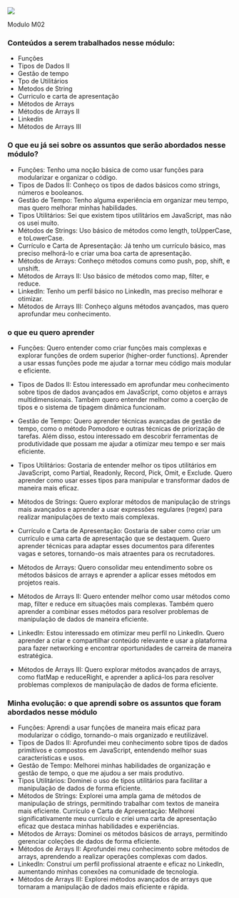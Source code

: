 ![](https://i.imgur.com/xG74tOh.png)



<summary>Modulo M02</summary>


### Conteúdos a serem trabalhados nesse módulo:


- Funções
- Tipos de Dados II
- Gestão de tempo
- Tpo de Utilitários
- Metodos de String
- Curriculo e carta de apresentação
- Métodos de Arrays
- Métodos de Arrays II
- Linkedin
- Métodos de Arrays III
  
### O que eu já sei sobre os assuntos que serão abordados nesse módulo?

- Funções: Tenho uma noção básica de como usar funções para modularizar e organizar o código.
- Tipos de Dados II: Conheço os tipos de dados básicos como strings, números e booleanos.
- Gestão de Tempo: Tenho alguma experiência em organizar meu tempo, mas quero melhorar minhas habilidades.
- Tipos Utilitários: Sei que existem tipos utilitários em JavaScript, mas não os usei muito.
- Métodos de Strings: Uso básico de métodos como length, toUpperCase, e toLowerCase.
- Currículo e Carta de Apresentação: Já tenho um currículo básico, mas preciso melhorá-lo e criar uma boa carta de apresentação.
- Métodos de Arrays: Conheço métodos comuns como push, pop, shift, e unshift.
- Métodos de Arrays II: Uso básico de métodos como map, filter, e reduce.
- LinkedIn: Tenho um perfil básico no LinkedIn, mas preciso melhorar e otimizar.
- Métodos de Arrays III: Conheço alguns métodos avançados, mas quero aprofundar meu conhecimento.

### o que eu quero aprender 

- Funções: Quero entender como criar funções mais complexas e explorar funções de ordem superior (higher-order functions). Aprender a usar essas funções pode me ajudar a tornar meu código mais modular e eficiente.

- Tipos de Dados II: Estou interessado em aprofundar meu conhecimento sobre tipos de dados avançados em JavaScript, como objetos e arrays multidimensionais. Também quero entender melhor como a coerção de tipos e o sistema de tipagem dinâmica funcionam.

- Gestão de Tempo: Quero aprender técnicas avançadas de gestão de tempo, como o método Pomodoro e outras técnicas de priorização de tarefas. Além disso, estou interessado em descobrir ferramentas de produtividade que possam me ajudar a otimizar meu tempo e ser mais eficiente.

- Tipos Utilitários: Gostaria de entender melhor os tipos utilitários em JavaScript, como Partial, Readonly, Record, Pick, Omit, e Exclude. Quero aprender como usar esses tipos para manipular e transformar dados de maneira mais eficaz.

- Métodos de Strings: Quero explorar métodos de manipulação de strings mais avançados e aprender a usar expressões regulares (regex) para realizar manipulações de texto mais complexas.

- Currículo e Carta de Apresentação: Gostaria de saber como criar um currículo e uma carta de apresentação que se destaquem. Quero aprender técnicas para adaptar esses documentos para diferentes vagas e setores, tornando-os mais atraentes para os recrutadores.

- Métodos de Arrays: Quero consolidar meu entendimento sobre os métodos básicos de arrays e aprender a aplicar esses métodos em projetos reais.

- Métodos de Arrays II: Quero entender melhor como usar métodos como map, filter e reduce em situações mais complexas. Também quero aprender a combinar esses métodos para resolver problemas de manipulação de dados de maneira eficiente.

- LinkedIn: Estou interessado em otimizar meu perfil no LinkedIn. Quero aprender a criar e compartilhar conteúdo relevante e usar a plataforma para fazer networking e encontrar oportunidades de carreira de maneira estratégica.

- Métodos de Arrays III: Quero explorar métodos avançados de arrays, como flatMap e reduceRight, e aprender a aplicá-los para resolver problemas complexos de manipulação de dados de forma eficiente.

### Minha evolução: o que aprendi sobre os assuntos que foram abordados nesse módulo

- Funções: Aprendi a usar funções de maneira mais eficaz para modularizar o código, tornando-o mais organizado e reutilizável.
- Tipos de Dados II: Aprofundei meu conhecimento sobre tipos de dados primitivos e compostos em JavaScript, entendendo melhor suas características e usos.
- Gestão de Tempo: Melhorei minhas habilidades de organização e gestão de tempo, o que me ajudou a ser mais produtivo.
- Tipos Utilitários: Dominei o uso de tipos utilitários para facilitar a manipulação de dados de forma eficiente.
- Métodos de Strings: Explorei uma ampla gama de métodos de manipulação de strings, permitindo trabalhar com textos de maneira mais eficiente.
Currículo e Carta de Apresentação: Melhorei significativamente meu currículo e criei uma carta de apresentação eficaz que destaca minhas habilidades e experiências.
- Métodos de Arrays: Dominei os métodos básicos de arrays, permitindo gerenciar coleções de dados de forma eficiente.
- Métodos de Arrays II: Aprofundei meu conhecimento sobre métodos de arrays, aprendendo a realizar operações complexas com dados.
- LinkedIn: Construí um perfil profissional atraente e eficaz no LinkedIn, aumentando minhas conexões na comunidade de tecnologia.
- Métodos de Arrays III: Explorei métodos avançados de arrays que tornaram a manipulação de dados mais eficiente e rápida.
